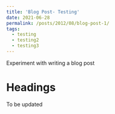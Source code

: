 ```yaml
---
title: 'Blog Post- Testing'
date: 2021-06-28
permalink: /posts/2012/08/blog-post-1/
tags:
  - testing
  - testing2
  - testing3
---
```


Experiment with writing a blog post

Headings 
======

To be updated